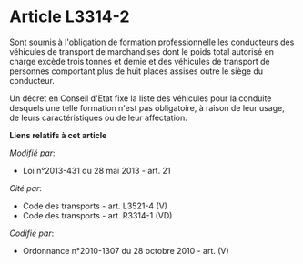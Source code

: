 # Article L3314-2

Sont soumis à l'obligation de formation professionnelle les conducteurs des véhicules de transport de marchandises dont le
poids total autorisé en charge excède trois tonnes et demie et des véhicules de transport de personnes comportant plus de
huit places assises outre le siège du conducteur.

Un décret en Conseil d'Etat fixe la liste des véhicules pour la conduite desquels une telle formation n'est pas obligatoire,
à raison de leur usage, de leurs caractéristiques ou de leur affectation.

**Liens relatifs à cet article**

_Modifié par_:

  - Loi n°2013-431 du 28 mai 2013 - art. 21

_Cité par_:

  - Code des transports - art. L3521-4 (V)
  - Code des transports - art. R3314-1 (VD)

_Codifié par_:

  - Ordonnance n°2010-1307 du 28 octobre 2010 - art. (V)
